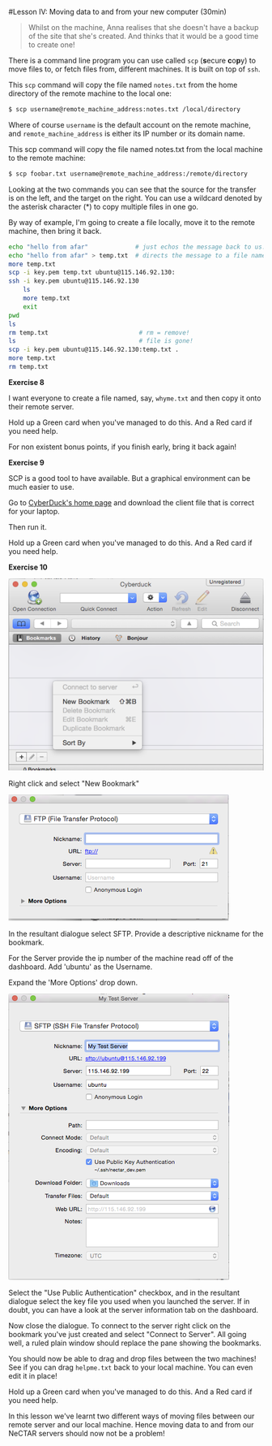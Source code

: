 #Lesson IV: Moving data to and from your new computer (30min)

> Whilst on the machine, Anna realises that she doesn't have a backup of the site that she's created. And thinks
> that it would be a good time to create one!

There is a command line program you can use called `scp` (**s**ecure **c**o**p**y) to move files to, or fetch files 
from, different machines. It is built on top of `ssh`.

This `scp` command will copy the file named `notes.txt` from the home directory of the remote machine to the local one:

```bash
$ scp username@remote_machine_address:notes.txt /local/directory 
```

Where of course `username` is the default account on the remote machine, and `remote_machine_address` is either its
IP number or its domain name.

This scp command will copy the file named notes.txt from the local machine to the remote machine:

```bash
$ scp foobar.txt username@remote_machine_address:/remote/directory 
```

Looking at the two commands you can see that the source for the transfer is on the left, and the target on the right.
You can use a wildcard denoted by the asterisk character (*) to copy multiple files in one go.

By way of example, I'm going to create a file locally, move it to the remote machine, then bring it back.

```bash
echo "hello from afar"             # just echos the message back to us.
echo "hello from afar" > temp.txt  # directs the message to a file named temp.txt
more temp.txt
scp -i key.pem temp.txt ubuntu@115.146.92.130: 
ssh -i key.pem ubuntu@115.146.92.130
    ls
    more temp.txt
    exit
pwd
ls
rm temp.txt                         # rm = remove!
ls                                  # file is gone!
scp -i key.pem ubuntu@115.146.92.130:temp.txt .
more temp.txt
rm temp.txt
```

**Exercise 8**

I want everyone to create a file named, say, `whyme.txt` and then copy it onto their remote server.

Hold up a Green card when you've managed to do this.
And a Red card if you need help.

For non existent bonus points, if you finish early, bring it back again!

**Exercise 9**

SCP is a good tool to have available. But a graphical environment can be much easier to use.

Go to [CyberDuck's home page](https://cyberduck.io/) and download the client file that is correct for your laptop.

Then run it.

Hold up a Green card when you've managed to do this.
And a Red card if you need help.

**Exercise 10**

![First steps in adding a bookmark](images/AddBookmark.png "First steps in adding a bookmark")

Right click and select "New Bookmark"

![Basic bookmark dialogue](images/BasicBookmark.png "Basic bookmark dialogue")

In the resultant dialogue select SFTP.
Provide a descriptive nickname for the bookmark.

For the Server provide the ip number of the machine read off of the dashboard.
Add 'ubuntu' as the Username.

Expand the 'More Options' drop down.

![Complete bookmark dialogue](images/CompleteBookmark.png "Complete bookmark dialogue")

Select the "Use Public Authentication" checkbox, and in the resultant dialogue select the key file you used when you
launched the server. If in doubt, you can have a look at the server information tab on the dashboard.

Now close the dialogue. To connect to the server right click on the bookmark you've just created and select 
"Connect to Server". All going well, a ruled plain window should replace the pane showing the bookmarks. 

You should now be able to drag and drop files between the two machines! See if you can drag `helpme.txt` back to your
local machine. You can even edit it in place!

Hold up a Green card when you've managed to do this.
And a Red card if you need help.

In this lesson we've learnt two different ways of moving files between our remote server and our local machine.
Hence moving data to and from our NeCTAR servers should now not be a problem!